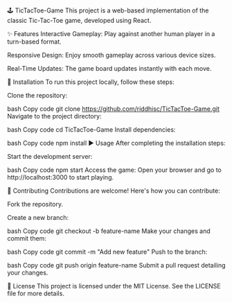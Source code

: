 🕹️ TicTacToe-Game
This project is a web-based implementation of the classic Tic-Tac-Toe game, developed using React.

✨ Features
Interactive Gameplay:
Play against another human player in a turn-based format.

Responsive Design:
Enjoy smooth gameplay across various device sizes.

Real-Time Updates:
The game board updates instantly with each move.

🚀 Installation
To run this project locally, follow these steps:

Clone the repository:

bash
Copy code
git clone https://github.com/riddhisc/TicTacToe-Game.git
Navigate to the project directory:

bash
Copy code
cd TicTacToe-Game
Install dependencies:

bash
Copy code
npm install
▶️ Usage
After completing the installation steps:

Start the development server:

bash
Copy code
npm start
Access the game:
Open your browser and go to http://localhost:3000 to start playing.

🤝 Contributing
Contributions are welcome! Here's how you can contribute:

Fork the repository.

Create a new branch:

bash
Copy code
git checkout -b feature-name
Make your changes and commit them:

bash
Copy code
git commit -m "Add new feature"
Push to the branch:

bash
Copy code
git push origin feature-name
Submit a pull request detailing your changes.

📜 License
This project is licensed under the MIT License. See the LICENSE file for more details.

